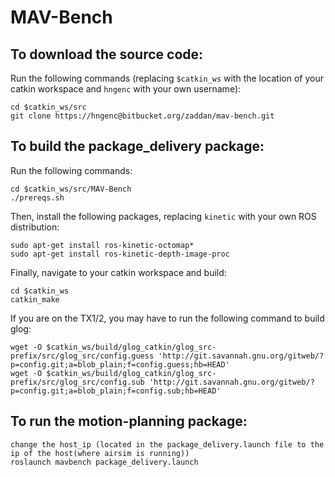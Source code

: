 # MAV-Bench

## To download the source code:

Run the following commands (replacing `$catkin_ws` with the location of your catkin workspace and `hngenc` with your own username):
```shell
cd $catkin_ws/src
git clone https://hngenc@bitbucket.org/zaddan/mav-bench.git
```

## To build the package_delivery package:

Run the following commands:
```shell
cd $catkin_ws/src/MAV-Bench
./prereqs.sh
```

Then, install the following packages, replacing `kinetic` with your own ROS distribution:
```shell
sudo apt-get install ros-kinetic-octomap*
sudo apt-get install ros-kinetic-depth-image-proc
```

Finally, navigate to your catkin workspace and build:
```shell
cd $catkin_ws
catkin_make
```

If you are on the TX1/2, you may have to run the following command to build glog:
```shell
wget -O $catkin_ws/build/glog_catkin/glog_src-prefix/src/glog_src/config.guess 'http://git.savannah.gnu.org/gitweb/?p=config.git;a=blob_plain;f=config.guess;hb=HEAD'
wget -O $catkin_ws/build/glog_catkin/glog_src-prefix/src/glog_src/config.sub 'http://git.savannah.gnu.org/gitweb/?p=config.git;a=blob_plain;f=config.sub;hb=HEAD'
```

## To run the motion-planning package:
```shell
change the host_ip (located in the package_delivery.launch file to the ip of the host(where airsim is running))
roslaunch mavbench package_delivery.launch
```

